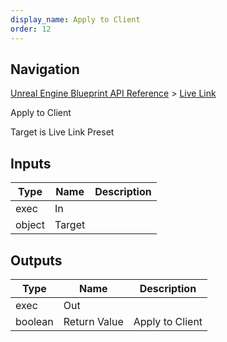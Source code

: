 ```yaml
---
display_name: Apply to Client
order: 12
---
```

## Navigation

[Unreal Engine Blueprint API Reference](https://dev.epicgames.com/documentation/en-us/unreal-engine/BlueprintAPI) > [Live Link](https://dev.epicgames.com/documentation/en-us/unreal-engine/BlueprintAPI/LiveLink)

Apply to Client

Target is Live Link Preset

## Inputs

| Type | Name | Description |
| --- | --- | --- |
| exec | In |  |
| object | Target |  |

## Outputs

| Type | Name | Description |
| --- | --- | --- |
| exec | Out |  |
| boolean | Return Value | Apply to Client |
